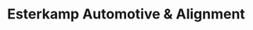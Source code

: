 ---
title: "Esterkamp Automotive & Alignment"
url: /cincinnati/esterkamp-automotive-und-alignment/
shop: Autowerkstatt
---